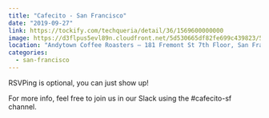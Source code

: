 ```yaml
---
title: "Cafecito - San Francisco"
date: "2019-09-27"
link: https://tockify.com/techqueria/detail/36/1569600000000
image: https://d3flpus5evl89n.cloudfront.net/5d530665df82fe699c439823/5d71cc0cdf82fe7f147bbfc6/scaled_640.jpg
location: "Andytown Coffee Roasters — 181 Fremont St 7th Floor, San Francisco, CA 94105, USA"
categories:
  - san-francisco
---
```


RSVPing is optional, you can just show up!

For more info, feel free to join us in our Slack using the #cafecito-sf channel.